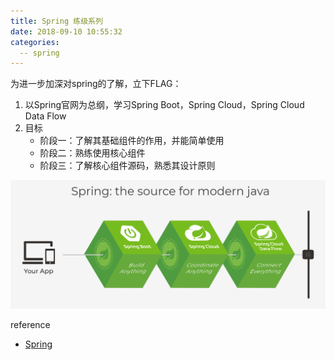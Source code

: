 ```yaml
---
title: Spring 练级系列
date: 2018-09-10 10:55:32
categories:
  -- spring
---
```


为进一步加深对spring的了解，立下FLAG：

1. 以Spring官网为总纲，学习Spring Boot，Spring Cloud，Spring Cloud Data Flow
2. 目标
   - 阶段一：了解其基础组件的作用，并能简单使用
   - 阶段二：熟练使用核心组件
   - 阶段三：了解核心组件源码，熟悉其设计原则

![1536548520335](/images/1536548520335.png)

<!-- more -->

reference

- [Spring](https://spring.io/)